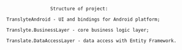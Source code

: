 					Structure of project:

	TranslyteAndroid - UI and bindings for Android platform;

	Translyte.BusinessLayer - core business logic layer;

	Translate.DataAccessLayer - data access with Entity Framework.
